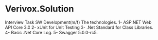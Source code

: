 # Verivox.Solution
Interview Task SW Development(m/f)
The technologies.
1-	ASP.NET Web API Core 3.0
2-	xUnit for Unit Testing
3-	.Net Standard for Class Libraries.
4-	Basic .Net Core Log.
5-	Swagger 5.0.0-rc5.
